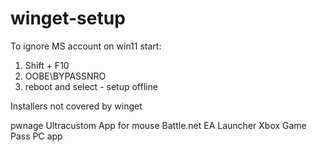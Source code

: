 # winget-setup

To ignore MS account on win11 start:
1. Shift + F10
2. OOBE\BYPASSNRO
3. reboot and select - setup offline


Installers not covered by winget

pwnage Ultracustom App for mouse
Battle.net
EA Launcher
Xbox Game Pass PC app
